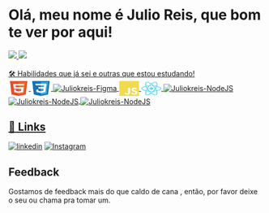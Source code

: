 # Olá, meu nome é Julio Reis, que bom te ver por aqui!


<div align="left">
  <a href="https://github.com/juliokreis">
  <img height="160em" src="https://github-readme-stats.vercel.app/api?username=juliokreis&show_icons=true&theme=dark&include_all_commits=true&count_private=true"/>
  <img height="160em" src="https://github-readme-stats.vercel.app/api/top-langs/?username=juliokreis&layout=compact&langs_count=7&theme=dark"/>
</div>
  <br>
  🛠 Habilidades que já sei e outras que estou estudando!
  
  <div style="display: inline_block">
  <img align="center" alt="Juliokreis-HTML" height="30" width="40" src="https://raw.githubusercontent.com/devicons/devicon/master/icons/html5/html5-original.svg"/>
  <img align="center" alt="Juliokreis-CSS" height="30" width="40" src="https://raw.githubusercontent.com/devicons/devicon/master/icons/css3/css3-original.svg"/>
  <img align="center" alt="Juliokreis-Figma" height="30" width="40" src="https://cdn.jsdelivr.net/gh/devicons/devicon/icons/figma/figma-original.svg"/>
  <img align="center" alt="Juliokreis-Js" height="30" width="40" src="https://raw.githubusercontent.com/devicons/devicon/master/icons/javascript/javascript-plain.svg"/>
  <img align="center" alt="Juliokreis-React" height="30" width="40" src="https://raw.githubusercontent.com/devicons/devicon/master/icons/react/react-original.svg"/>
  <img align="center" alt="Juliokreis-NodeJS" height="30" width="40" src="https://cdn.jsdelivr.net/gh/devicons/devicon/icons/nodejs/nodejs-plain.svg"/>
  <img align="center" alt="Juliokreis-NodeJS" height="70" width="80" src="https://cdn.jsdelivr.net/gh/devicons/devicon/icons/mysql/mysql-original-wordmark.svg"/>
  <img align="center" alt="Juliokreis-NodeJS" height="30" width="40" src="https://cdn.jsdelivr.net/gh/devicons/devicon/icons/vscode/vscode-original.svg"/>
</div>
  
  ## 🔗 Links
[![linkedin](https://img.shields.io/badge/linkedin-0A66C2?style=for-the-badge&logo=linkedin&logoColor=white)](https://www.linkedin.com/in/juliokreis/)
[![Instagram](https://img.shields.io/badge/Instagram-E4405F?style=for-the-badge&logo=instagram&logoColor=white)](https://www.instagram.com/juliokreis/)


## Feedback

Gostamos de feedback mais do que caldo de cana , então, por favor deixe o seu ou chama pra tomar um.


